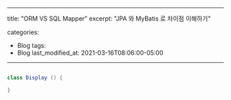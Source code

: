 
---
title: "ORM VS SQL Mapper"
excerpt: "JPA 와 MyBatis 로 차이점 이해하기"

categories:
  - Blog
tags:
  - Blog
last_modified_at: 2021-03-16T08:06:00-05:00
---
```java

class Display () {

}
```
